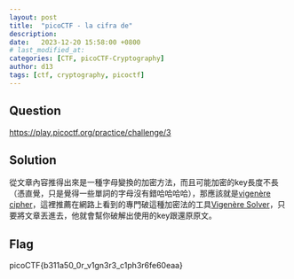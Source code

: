 ```yaml
---
layout: post
title:  "picoCTF - la cifra de"
description: 
date:   2023-12-20 15:58:00 +0800
# last_modified_at:
categories: [CTF, picoCTF-Cryptography]
author: d13
tags: [ctf, cryptography, picoctf]
---
```


## Question

https://play.picoctf.org/practice/challenge/3

## Solution

從文章內容推得出來是一種字母變換的加密方法，而且可能加密的key長度不長（憑直覺，只是覺得一些單詞的字母沒有錯哈哈哈哈），那應該就是[vigenère cipher](https://en.wikipedia.org/wiki/Vigen%C3%A8re_cipher)，這裡推薦在網路上看到的專門破這種加密法的工具[Vigenère Solver](https://www.guballa.de/vigenere-solver)，只要將文章丟進去，他就會幫你破解出使用的key跟還原原文。

## Flag

picoCTF{b311a50_0r_v1gn3r3_c1ph3r6fe60eaa}